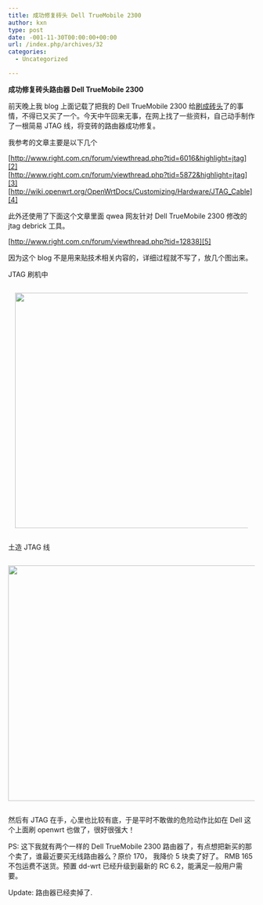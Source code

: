 ```yaml
---
title: 成功修复砖头 Dell TrueMobile 2300
author: kxn
type: post
date: -001-11-30T00:00:00+00:00
url: /index.php/archives/32
categories:
  - Uncategorized

---
```

**成功修复砖头路由器 Dell TrueMobile 2300**

前天晚上我 blog 上面记载了把我的 Dell TrueMobile 2300 给[刷成砖头][1]了的事情，不得已又买了一个。今天中午回来无事，在网上找了一些资料，自己动手制作了一根简易 JTAG 线，将变砖的路由器成功修复。

我参考的文章主要是以下几个

[http://www.right.com.cn/forum/viewthread.php?tid=6016&highlight=jtag][2]  
[http://www.right.com.cn/forum/viewthread.php?tid=5872&highlight=jtag][3]  
[http://wiki.openwrt.org/OpenWrtDocs/Customizing/Hardware/JTAG_Cable][4] 

此外还使用了下面这个文章里面 qwea 网友针对 Dell TrueMobile 2300 修改的 jtag debrick 工具。

[http://www.right.com.cn/forum/viewthread.php?tid=12838][5] 

因为这个 blog 不是用来贴技术相关内容的，详细过程就不写了，放几个图出来。

JTAG 刷机中

<div style="padding:1em;text-align:left">
  <img style="width:640px;height:480px" src="http://docs.google.com/File?id=ddnd9fqr_45c4cswqhk" />
</div>

土造 JTAG 线

<div style="padding:1em 0pt;text-align:left">
  <img style="width:640px;height:480px" src="http://docs.google.com/File?id=ddnd9fqr_46dbkm37gr" />
</div>

然后有 JTAG 在手，心里也比较有底，于是平时不敢做的危险动作比如在 Dell 这个上面刷 openwrt 也做了，很好很强大！

PS: 这下我就有两个一样的 Dell TrueMobile 2300 路由器了，有点想把新买的那个卖了，谁最近要买无线路由器么？原价 170， 我降价 5 块卖了好了。 RMB 165 不包运费不送货。预置 dd-wrt 已经升级到最新的 RC 6.2，能满足一般用户需要。

Update: 路由器已经卖掉了.

 [1]: http://kxn.spaces.live.com/blog/cns!626140570A4EA541!1083.entry "刷成砖头"
 [2]: http://www.right.com.cn/forum/viewthread.php?tid=6016&highlight=jtag "http://www.right.com.cn/forum/viewthread.php?tid=6016&highlight=jtag"
 [3]: http://www.right.com.cn/forum/viewthread.php?tid=5872&highlight=jtag "http://www.right.com.cn/forum/viewthread.php?tid=5872&highlight=jtag"
 [4]: http://wiki.openwrt.org/OpenWrtDocs/Customizing/Hardware/JTAG_Cable "http://wiki.openwrt.org/OpenWrtDocs/Customizing/Hardware/JTAG_Cable"
 [5]: http://www.right.com.cn/forum/viewthread.php?tid=12838 "http://www.right.com.cn/forum/viewthread.php?tid=12838"